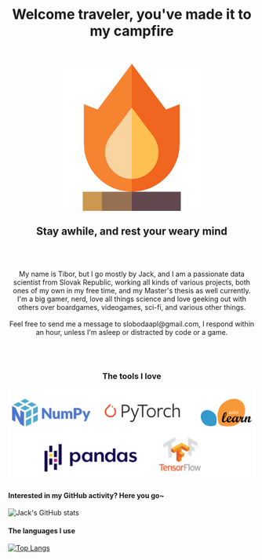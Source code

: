 
<h1 align="center">Welcome traveler, you've made it to my campfire</h1>
<br/>
<p align="center">
  <img src="campfire.png", width=300, align="center">
</p>
<h2 align="center">Stay awhile, and rest your weary mind</h2>
<br/>
<br/>
<p align="center"> 
  My name is Tibor, but I go mostly by Jack, and I am a passionate data scientist from Slovak Republic, working all kinds of various projects, both ones of my own in my free time, and my Master's thesis as well currently. I'm a big gamer, nerd, love all things science and love geeking out with others over boardgames, videogames, sci-fi, and various other things.
  <br/>
  <br/>
  Feel free to send me a message to slobodaapl@gmail.com, I respond within an hour, unless I'm asleep or distracted by code or a game.
</p>
<br/>
<br/>
<h3 align="center">The tools I love</h3>
<p align="center">
    <img src="tools.png", width=800, align="center">
</p>

#### Interested in my GitHub activity? Here you go~
![Jack's GitHub stats](https://github-readme-stats.vercel.app/api?username=slobodaapl&count_private=true&show_icons=true&theme=cobalt)
<br/>
  
#### The languages I use
[![Top Langs](https://github-readme-stats.vercel.app/api/top-langs/?username=slobodaapl&exclude_repo=pcd-gui,JavaCalculatorMLModified,Simple-Invoice-Manager,imageviewer)](https://github.com/anuraghazra/github-readme-stats)
<br/>
